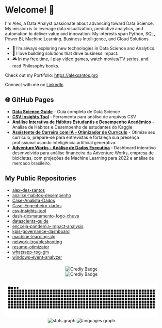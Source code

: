 # Welcome! 👋

I'm Alex, a Data Analyst passionate about advancing toward Data Science. My mission is to leverage data visualization, predictive analytics, and automation to deliver value and innovation. My interests span Python, SQL, Power BI, Machine Learning, Business Intelligence, and Cloud Solutions.

- 🔭 I’m always exploring new technologies in Data Science and Analytics.
- 🚀 I love building solutions that drive business impact.
- 🎮 In my free time, I play video games, watch movies/TV series, and read Philosophy books.

Check out my Portifolio: https://alexsantos.pro

Connect with me on [LinkedIn](https://www.linkedin.com/in/alex-des-santos/)

## 🌐 GitHub Pages
- **[Data Science Guide](https://alex-des-santos.github.io/datascients-guide/)** - Guia completo de Data Science
- **[CSV Insights Tool](https://alex-des-santos.github.io/csv-insights-tool/)** - Ferramenta para análise de arquivos CSV
- **[Análise Interativa de Hábitos Estudantis e Desempenho Acadêmico](https://alex-des-santos.github.io/analise-habitos-desempenho/)** - Análise de Hábitos e Desempenho de estudantes do Kaggle
- **[Assistente de Carreira com IA – Otimizador de Currículo](https://github.com/alex-des-santos/resume-otimizator)** - Otimize seu currículo, prepare-se para entrevistas e fortaleça sua presença profissional usando inteligência artificial generativa.
- **[Adventure Works - Análise de Dados Executiva](https://github.com/alex-des-santos/Case-Analista-Dados)** - Dashboard interativo desenvolvido para análise financeira da Adventure Works, empresa de bicicletas, com projeções de Machine Learning para 2022 e análise de mercado brasileiro.
## My Public Repositories
- [alex-des-santos](https://github.com/alex-des-santos/alex-des-santos)
- [analise-habitos-desempenho](https://github.com/alex-des-santos/analise-habitos-desempenho)
- [Case-Analista-Dados](https://github.com/alex-des-santos/Case-Analista-Dados)
- [Case-Engenheiro-dados](https://github.com/alex-des-santos/Case-Engenheiro-dados)
- [csv-insights-tool](https://github.com/alex-des-santos/csv-insights-tool)
- [dash-desmatamento-fogo-chuva](https://github.com/alex-des-santos/dash-desmatamento-fogo-chuva)
- [datascients-guide](https://github.com/alex-des-santos/datascients-guide)
- [encceja-pandemia-impact-analysis](https://github.com/alex-des-santos/encceja-pandemia-impact-analysis)
- [kpis-governance-dashboard](https://github.com/alex-des-santos/kpis-governance-dashboard)
- [machine-learning-alg](https://github.com/alex-des-santos/machine-learning-alg)
- [network-troubleshooting](https://github.com/alex-des-santos/network-troubleshooting)
- [resume-otimizator](https://github.com/alex-des-santos/resume-otimizator)
- [whatsapp-rpg-gm](https://github.com/alex-des-santos/whatsapp-rpg-gm)
- [windows-event-analyzer](https://github.com/alex-des-santos/windows-event-analyzer)

###

<!--<picture>
  <source media="(prefers-color-scheme: dark)" srcset="https://raw.githubusercontent.com/alex-des-santos/alex-des-santos/output/pacman-contribution-graph-dark.svg">
  <source media="(prefers-color-scheme: light)" srcset="https://raw.githubusercontent.com/alex-des-santos/alex-des-santos/output/pacman-contribution-graph.svg">
  <img alt="pacman contribution graph" src="https://raw.githubusercontent.com/alex-des-santos/alex-des-santos/output/pacman-contribution-graph.svg">
</picture>-->


###

<div align="center">
  <img src="https://images.credly.com/size/340x340/images/88c25fa4-9007-42cc-b9c5-16441a878507/GCC_badge_DA_1000x1000.png" alt="Credly Badge" width="150" />
</div>
<div align="center">
  <img src="https://images.credly.com/images/9267a387-1a51-4ebe-8c05-976a5ec4c3d0/image.png" alt="Credly Badge" width="150" />
</div>


###

<picture>
  <source media="(prefers-color-scheme: dark)" srcset="https://raw.githubusercontent.com/alex-des-santos/alex-des-santos/output/snake-dark.svg">
  <source media="(prefers-color-scheme: light)" srcset="https://raw.githubusercontent.com/alex-des-santos/alex-des-santos/output/snake.svg">
  <img alt="Snake animation" src="https://raw.githubusercontent.com/alex-des-santos/alex-des-santos/output/snake.svg">
</picture>


<div align="center">
  <img src="https://github-readme-stats.vercel.app/api?username=alex-des-santos&hide_title=false&hide_rank=false&show_icons=true&include_all_commits=true&count_private=true&disable_animations=false&theme=dracula&locale=en&hide_border=false&order=1" height="150" alt="stats graph"  />
  <img src="https://github-readme-stats.vercel.app/api/top-langs?username=alex-des-santos&locale=en&hide_title=false&layout=compact&card_width=320&langs_count=5&theme=dracula&hide_border=false&order=2" height="150" alt="languages graph"  />
</div>

###
